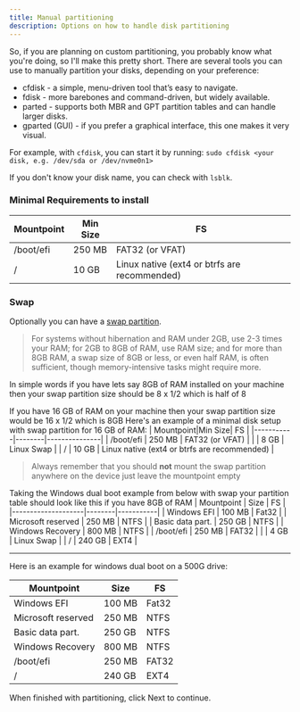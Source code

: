 ```yaml
---
title: Manual partitioning
description: Options on how to handle disk partitioning
---
```


So, if you are planning on custom partitioning, you probably know what you're doing, so I'll make this pretty short.
There are several tools you can use to manually partition your disks, depending on your preference:
- cfdisk - a simple, menu-driven tool that’s easy to navigate.
- fdisk - more barebones and command-driven, but widely available.
- parted - supports both MBR and GPT partition tables and can handle larger disks.
- gparted (GUI) - if you prefer a graphical interface, this one makes it very visual.

For example, with `cfdisk`, you can start it by running:
`sudo cfdisk <your disk, e.g. /dev/sda or /dev/nvme0n1>`

If you don't know your disk name, you can check with `lsblk`.

### Minimal Requirements to install

| Mountpoint|Min Size|      FS       |
|-----------|--------|---------------|
| /boot/efi | 250 MB |    FAT32 (or VFAT)      |
| /         |  10 GB | Linux native (ext4 or btrfs are recommended)  |

### Swap
Optionally you can have a [swap partition](https://wiki.archlinux.org/title/Swap).
>For systems without hibernation and RAM under 2GB, use 2-3 times your RAM; for 2GB to 8GB of RAM, use RAM size; and for more than 8GB RAM, a swap size of 8GB or less, or even half RAM, is often sufficient, though memory-intensive tasks might require more.

In simple words if you have lets say 8GB of RAM installed on your machine then your swap partition size should be 8 x 1/2 which is half of 8

If you have 16 GB of RAM on your machine then your swap partition size would be 16 x 1/2 which is 8GB
Here's an example of a minimal disk setup with swap partition for 16 GB of RAM:
| Mountpoint|Min Size|      FS       |
|-----------|--------|---------------|
| /boot/efi | 250 MB |    FAT32 (or VFAT)      |
|           | 8 GB   | Linux Swap |
| /         |  10 GB | Linux native (ext4 or btrfs are recommended)  |

> Always remember that you should **not** mount the swap partition anywhere on the device just leave the mountpoint empty

Taking the Windows dual boot example from below with swap your partition table should look like this if you have 8GB of RAM
| Mountpoint         |  Size  |    FS     |
|--------------------|--------|-----------|
| Windows EFI        | 100 MB | Fat32     |
| Microsoft reserved | 250 MB | NTFS      |
| Basic data part.   | 250 GB | NTFS      |
| Windows Recovery   | 800 MB | NTFS      |
| /boot/efi          | 250 MB | FAT32     |
|                    | 4 GB   | Linux Swap |
| /                  | 240 GB | EXT4      |


---

Here is an example for windows dual boot on a 500G drive:

| Mountpoint         |  Size  |    FS     |
|--------------------|--------|-----------|
| Windows EFI        | 100 MB | Fat32     |
| Microsoft reserved | 250 MB | NTFS      |
| Basic data part.   | 250 GB | NTFS      |
| Windows Recovery   | 800 MB | NTFS      |
| /boot/efi          | 250 MB | FAT32     |
| /                  | 240 GB | EXT4      |


When finished with partitioning, click Next to continue.
